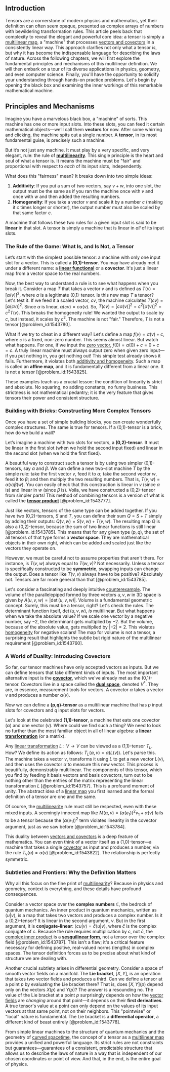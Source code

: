 ## Introduction
Tensors are a cornerstone of modern physics and mathematics, yet their definition can often seem opaque, presented as complex arrays of numbers with bewildering transformation rules. This article peels back that complexity to reveal the elegant and powerful core idea: a tensor is simply a [multilinear map](@article_id:273727), a "machine" that processes [vectors and covectors](@article_id:180634) in a consistently linear way. This approach clarifies not only what a tensor *is*, but why it has become the indispensable language for describing the laws of nature. Across the following chapters, we will first explore the fundamental principles and mechanisms of this multilinear definition. We will then embark on a tour of its diverse applications in physics, geometry, and even computer science. Finally, you'll have the opportunity to solidify your understanding through hands-on practice problems. Let's begin by opening the black box and examining the inner workings of this remarkable mathematical machine.

## Principles and Mechanisms

Imagine you have a marvelous black box, a "machine" of sorts. This machine has one or more input slots. Into these slots, you can feed it certain mathematical objects—we’ll call them **vectors** for now. After some whirring and clicking, the machine spits out a single number. A **tensor**, in its most fundamental guise, is precisely such a machine.

But it’s not just any machine. It must play by a very specific, and very elegant, rule: the rule of **[multilinearity](@article_id:151012)**. This single principle is the heart and soul of what a tensor is. It means the machine must be "fair" and proportional with respect to *each* of its input slots, independently.

What does this "fairness" mean? It breaks down into two simple ideas:
1.  **Additivity**: If you put a sum of two vectors, say $v+w$, into one slot, the output must be the same as if you ran the machine once with $v$ and once with $w$ and then added the resulting numbers.
2.  **Homogeneity**: If you take a vector $v$ and scale it by a number $c$ (making it $c$ times longer or shorter), the output number must also be scaled by that same factor $c$.

A machine that follows these two rules for a given input slot is said to be **linear** in that slot. A tensor is simply a machine that is linear in *all* of its input slots.

### The Rule of the Game: What Is, and Is Not, a Tensor

Let’s start with the simplest possible tensor: a machine with only one input slot for a vector. This is called a **(0,1)-tensor**. You may have already met it under a different name: a **[linear functional](@article_id:144390)** or a **covector**. It's just a linear map from a vector space to the real numbers.

Now, the best way to understand a rule is to see what happens when you break it. Consider a map $T$ that takes a vector $v$ and is defined as $T(v) = [\alpha(v)]^2$, where $\alpha$ is a legitimate (0,1)-tensor. Is this new map $T$ a tensor? Let's test it. If we feed it a scaled vector, $c v$, the machine calculates $T(c v) = [\alpha(c v)]^2$. Since $\alpha$ is linear, $\alpha(c v) = c \alpha(v)$. So, $T(c v) = [c \alpha(v)]^2 = c^2 [\alpha(v)]^2 = c^2 T(v)$. This breaks the homogeneity rule! We wanted the output to scale by $c$, but instead, it scales by $c^2$. The machine is not "fair." Therefore, $T$ is not a tensor [@problem_id:1543780].

What if we try to cheat in a different way? Let's define a map $f(v) = \alpha(v) + c$, where $c$ is a fixed, non-zero number. This seems almost linear. But watch what happens. For one, if we input the [zero vector](@article_id:155695), $f(0) = \alpha(0) + c = 0 + c = c$. A truly linear machine must always output zero when given zero input—if you put nothing in, you get nothing out! This simple test already shows it fails. Furthermore, it violates both [additivity and homogeneity](@article_id:275850). Such a map is called an **affine map**, and it is fundamentally different from a linear one. It is not a tensor [@problem_id:1543825].

These examples teach us a crucial lesson: the condition of linearity is strict and absolute. No squaring, no adding constants, no funny business. This strictness is not mathematical pedantry; it is the very feature that gives tensors their power and consistent structure.

### Building with Bricks: Constructing More Complex Tensors

Once you have a set of simple building blocks, you can create wonderfully complex structures. The same is true for tensors. If a (0,1)-tensor is a brick, how do we build a wall?

Let’s imagine a machine with two slots for vectors, a **(0,2)-tensor**. It must be linear in the first slot (when we hold the second input fixed) and linear in the second slot (when we hold the first fixed).

A beautiful way to construct such a tensor is by using two simpler (0,1)-tensors, say $\alpha$ and $\beta$. We can define a new two-slot machine $T$ by the simple rule: take the first vector $v$, feed it to $\alpha$; take the second vector $w$, feed it to $\beta$; and then multiply the two resulting numbers. That is, $T(v, w) = \alpha(v) \beta(w)$. You can easily check that this construction is linear in $v$ (since $\alpha$ is) and linear in $w$ (since $\beta$ is). Voila, we have constructed a (0,2)-tensor from simpler parts! This method of combining tensors is a version of what is called the **[tensor product](@article_id:140200)** [@problem_id:1543777].

Just like vectors, tensors of the same type can be added together. If you have two (0,2)-tensors, $S$ and $T$, you can define their sum $Q = S + T$ simply by adding their outputs: $Q(v, w) = S(v, w) + T(v, w)$. The resulting map $Q$ is also a (0,2)-tensor, because the sum of two linear functions is still linear [@problem_id:1543785]. This means that for any given type $(p,q)$, the set of all tensors of that type forms a **vector space**. They are mathematical objects in their own right, which can be added and scaled just like the vectors they operate on.

However, we must be careful not to assume properties that aren't there. For instance, is $T(v,w)$ always equal to $T(w,v)$? Not necessarily. Unless a tensor is specifically constructed to be **symmetric**, swapping inputs can change the output. Does a tensor like $T(v,v)$ always have to be positive? Absolutely not. Tensors are far more general than that [@problem_id:1543785].

Let's consider a fascinating and deeply intuitive [counterexample](@article_id:148166). The volume of the parallelepiped formed by three vectors $u, v, w$ in 3D space is given by $A(u, v, w) = |\det(u,v,w)|$. Volume is a fundamental geometric concept. Surely, this must be a tensor, right? Let's check the rules. The determinant function itself, $\det(u,v,w)$, *is* multilinear. But what happens when we take the absolute value? If we scale one vector by a negative number, say $-2$, the determinant gets multiplied by $-2$. But the volume, because of the absolute value, gets multiplied by $|-2| = 2$. This violates [homogeneity](@article_id:152118) for negative scalars! The map for volume is not a tensor, a surprising result that highlights the subtle but rigid nature of the multilinear requirement [@problem_id:1543760].

### A World of Duality: Introducing Covectors

So far, our tensor machines have only accepted vectors as inputs. But we can define tensors that take different kinds of inputs. The most important alternative input is the **[covector](@article_id:149769)**, which we've already met as the (0,1)-tensor. Covectors live in a space called the **[dual space](@article_id:146451)**, denoted $V^*$. They are, in essence, measurement tools for vectors. A covector $\alpha$ takes a vector $v$ and produces a number $\alpha(v)$.

Now we can define a **(p,q)-tensor** as a multilinear machine that has $p$ input slots for covectors and $q$ input slots for vectors.

Let's look at the celebrated **(1,1)-tensor**, a machine that eats one covector ($\alpha$) and one vector ($v$). Where could we find such a thing? We need to look no further than the most familiar object in all of linear algebra: a **[linear transformation](@article_id:142586)** (or a matrix).

Any [linear transformation](@article_id:142586) $L: V \to V$ can be viewed as a (1,1)-tensor $T_L$. How? We define its action as follows: $T_L(\alpha, v) = \alpha(L(v))$. Let's parse this. The machine takes a vector $v$, transforms it using $L$ to get a new vector $L(v)$, and then uses the covector $\alpha$ to measure this new vector. This process is beautifully, demonstrably multilinear. The components of this tensor, which you find by feeding it basis vectors and basis covectors, turn out to be nothing other than the entries of the matrix representing the linear transformation $L$ [@problem_id:1543757]. This is a profound moment of unity. The abstract idea of a [linear map](@article_id:200618) you first learned and the formal definition of a tensor are one and the same.

Of course, the [multilinearity](@article_id:151012) rule must still be respected, even with these mixed inputs. A seemingly innocent map like $M(\alpha, v) = (\alpha(e_1))^2 v_1 + \alpha(v)$ fails to be a tensor because the $(\alpha(e_1))^2$ term violates linearity in the covector argument, just as we saw before [@problem_id:1543784].

This duality between [vectors and covectors](@article_id:180634) is a deep feature of mathematics. You can even think of a vector itself as a (1,0)-tensor—a machine that takes a single [covector](@article_id:149769) as input and produces a number, via the rule $T_v(\alpha) = \alpha(v)$ [@problem_id:1543822]. The relationship is perfectly symmetric.

### Subtleties and Frontiers: Why the Definition Matters

Why all this focus on the fine print of [multilinearity](@article_id:151012)? Because in physics and geometry, context is everything, and these details have profound consequences.

Consider a vector space over the **complex numbers** $\mathbb{C}$, the bedrock of quantum mechanics. An inner product in quantum mechanics, written as $\langle u | v \rangle$, is a map that takes two vectors and produces a complex number. Is it a (0,2)-tensor? It is linear in the second argument, $v$. But in the first argument, it is **conjugate-linear**: $\langle c u | v \rangle = \bar{c} \langle u | v \rangle$, where $\bar{c}$ is the complex conjugate of $c$. Because the rule requires multiplication by $c$, not $\bar{c}$, the [complex inner product](@article_id:260748) is a **[sesquilinear form](@article_id:154272)**, not a tensor over the complex field [@problem_id:1543787]. This isn't a flaw; it's a critical feature necessary for defining positive, real-valued norms (lengths) in complex spaces. The tensor definition forces us to be precise about what kind of structure we are dealing with.

Another crucial subtlety arises in differential geometry. Consider a space of smooth vector fields on a manifold. The **Lie bracket**, $[X, Y]$, is an operation that takes two vector fields and produces a third. Can we define a tensor at a point $p$ by evaluating the Lie bracket there? That is, does $[X, Y](p)$ depend only on the vectors $X(p)$ and $Y(p)$? The answer is a resounding no. The value of the Lie bracket at a point $p$ surprisingly depends on how the [vector fields](@article_id:160890) are *changing* around that point—it depends on their **first derivatives**. A true tensor's value at a point can only depend on the values of its input vectors at that same point, not on their neighbors. This "pointwise" or "local" nature is fundamental. The Lie bracket is a **differential operator**, a different kind of beast entirely [@problem_id:1543778].

From simple linear machines to the structure of quantum mechanics and the geometry of [curved spacetime](@article_id:184444), the concept of a tensor as a [multilinear map](@article_id:273727) provides a unified and powerful language. Its strict rules are not constraints but guarantees—guarantees of a consistent, predictable structure that allows us to describe the laws of nature in a way that is independent of our chosen coordinates or point of view. And that, in the end, is the entire goal of physics.